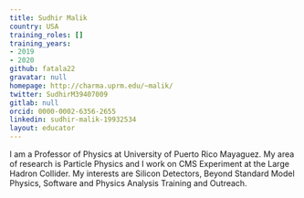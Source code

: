 ```yaml
---
title: Sudhir Malik
country: USA
training_roles: []
training_years:
- 2019
- 2020
github: fatala22
gravatar: null
homepage: http://charma.uprm.edu/~malik/
twitter: SudhirM39407009
gitlab: null
orcid: 0000-0002-6356-2655
linkedin: sudhir-malik-19932534
layout: educator
---
```

I am a Professor of Physics at University of Puerto Rico Mayaguez. My area of research is Particle Physics and I work on CMS Experiment at the Large Hadron Collider. My interests are Silicon Detectors, Beyond Standard Model Physics, Software and Physics Analysis Training and Outreach.